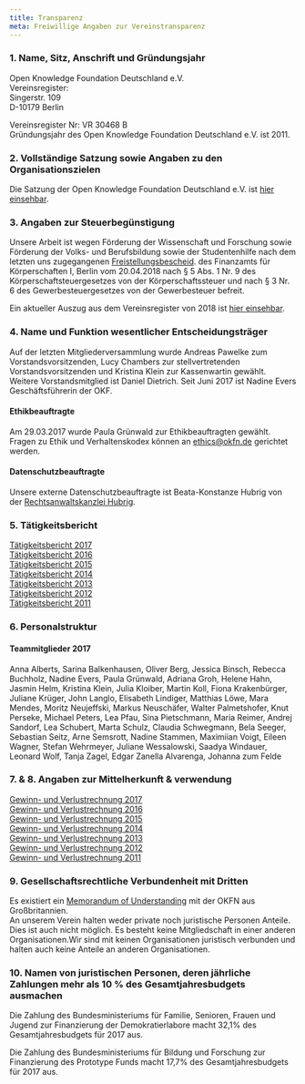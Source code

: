 ```yaml
---
title: Transparenz
meta: Freiwillige Angaben zur Vereinstransparenz
---
```


### 1. Name, Sitz, Anschrift und Gründungsjahr

Open Knowledge Foundation Deutschland e.V. <br>
Vereinsregister: <br>
Singerstr. 109 <br>
D-10179 Berlin <br>

Vereinsregister Nr: VR 30468 B <br>
Gründungsjahr des Open Knowledge Foundation Deutschland e.V. ist 2011.

### 2. Vollständige Satzung sowie Angaben zu den Organisationszielen
Die Satzung der Open Knowledge Foundation Deutschland e.V. ist [hier einsehbar](/files/documents/01_Satzung.pdf).


### 3. Angaben zur Steuerbegünstigung
Unsere Arbeit ist wegen Förderung der Wissenschaft und Forschung sowie Förderung der Volks- und Berufsbildung sowie der Studentenhilfe nach dem letzten uns zugegangenen [Freistellungsbescheid](/files/documents/Freistellungsbescheid-2018-04-20.pdf). des Finanzamts für Körperschaften I, Berlin vom 20.04.2018 nach § 5 Abs. 1 Nr. 9 des Körperschaftsteuergesetzes von der Körperschaftssteuer und nach § 3 Nr. 6 des Gewerbesteuergesetzes von der Gewerbesteuer befreit.

Ein aktueller Auszug aus dem Vereinsregister von 2018 ist [hier einsehbar](/files/documents/Vereinsregisterauszug_OKFDE_2018.pdf).

### 4. Name und Funktion wesentlicher Entscheidungsträger
Auf der letzten Mitgliederversammlung wurde Andreas Pawelke zum Vorstandsvorsitzenden, Lucy Chambers zur stellvertretenden Vorstandsvorsitzenden und Kristina Klein zur Kassenwartin gewählt. Weitere Vorstandsmitglied ist Daniel Dietrich. Seit Juni 2017 ist Nadine Evers Geschäftsführerin der OKF.

#### Ethikbeauftragte
Am 29.03.2017 wurde Paula Grünwald zur Ethikbeauftragten gewählt. Fragen zu Ethik und Verhaltenskodex können an ethics@okfn.de gerichtet werden.

#### Datenschutzbeauftragte
Unsere externe Datenschutzbeauftragte ist Beata-Konstanze Hubrig von der [Rechtsanwaltskanzlei Hubrig](https://kanzlei-hubrig.de/).

### 5. Tätigkeitsbericht

[Tätigkeitsbericht 2017](/files/documents/OKFDE-Taetigkeitsbericht-2017.pdf) <br>
[Tätigkeitsbericht 2016](/files/documents/OKFDE-Taetigkeitsbericht-2016.pdf) <br>
[Tätigkeitsbericht 2015](/files/documents/OKFDE-Taetigkeitsbericht-2015.pdf) <br>
[Tätigkeitsbericht 2014](/files/documents/OKFDE-Taetigkeitsbericht-2014.pdf) <br>
[Tätigkeitsbericht 2013](/files/documents/OKFDE-Taetigkeitsbericht-2013.pdf) <br>
[Tätigkeitsbericht 2012](/files/documents/OKFDE-Taetigkeitsbericht-2012.pdf) <br>
[Tätigkeitsbericht 2011](/files/documents/OKFDE-Taetigkeitsbericht-2011.pdf)


### 6. Personalstruktur

#### Teammitglieder 2017

Anna Alberts, Sarina Balkenhausen, Oliver Berg, Jessica Binsch, Rebecca Buchholz, Nadine Evers, Paula Grünwald, Adriana Groh, Helene Hahn, Jasmin Helm, Kristina Klein, Julia Kloiber, Martin Koll, Fiona Krakenbürger, Juliane Krüger, John Langlo, Elisabeth Lindiger, Matthias Löwe, Mara Mendes, Moritz Neujeffski, Markus Neuschäfer, Walter Palmetshofer, Knut Perseke, Michael Peters, Lea Pfau, Sina Pietschmann, Maria Reimer, Andrej Sandorf, Lea Schubert, Marta Schulz, Claudia Schwegmann, Bela Seeger, Sebastian Seitz, Arne Semsrott, Nadine Stammen, Maximiian Voigt, Eileen Wagner, Stefan Wehrmeyer, Juliane Wessalowski, Saadya Windauer, Leonard Wolf, Tanja Zagel, Edgar Zanella Alvarenga, Johanna zum Felde

### 7. & 8. Angaben zur Mittelherkunft & verwendung

[Gewinn- und Verlustrechnung 2017](/files/documents/OKF-DE-Gewinnermittlung-kurz-2017.pdf) <br>
[Gewinn- und Verlustrechnung 2016](/files/documents/OKF-DE-Gewinnermittlung-kurz-2016.pdf) <br>
[Gewinn- und Verlustrechnung 2015](/files/documents/OKF-DE-Gewinnermittlung-kurz-2015.pdf) <br>
[Gewinn- und Verlustrechnung 2014](/files/documents/OKF-DE-Gewinnermittlung-kurz-2014.pdf) <br>
[Gewinn- und Verlustrechnung 2013](/files/documents/OKF-DE-Gewinnermittlung-kurz-2013.pdf) <br>
[Gewinn- und Verlustrechnung 2012](/files/documents/OKF-DE-Gewinnermittlung-kurz-2012.pdf) <br>
[Gewinn- und Verlustrechnung 2011](/files/documents/OKF-DE-Gewinnermittlung-kurz-2011.pdf)

### 9. Gesellschaftsrechtliche Verbundenheit mit Dritten
Es existiert ein [Memorandum of Understanding](/files/documents/05_Memorandum_of_Understanding.pdf) mit der OKFN aus Großbritannien.<br>
An unserem Verein halten weder private noch juristische Personen Anteile. Dies ist auch nicht
möglich. Es besteht keine Mitgliedschaft in einer anderen Organisationen.Wir sind mit keinen Organisationen juristisch verbunden und halten auch keine Anteile an anderen Organisationen.

### 10. Namen von juristischen Personen, deren jährliche Zahlungen mehr als 10 % des Gesamtjahresbudgets ausmachen

Die Zahlung des Bundesministeriums für Familie, Senioren, Frauen und Jugend zur Finanzierung der Demokratierlabore macht 32,1% des Gesamtjahresbudgets für 2017 aus.

Die Zahlung des Bundesministeriums für Bildung und Forschung zur Finanzierung des Prototype Funds macht 17,7% des Gesamtjahresbudgets für 2017 aus.
